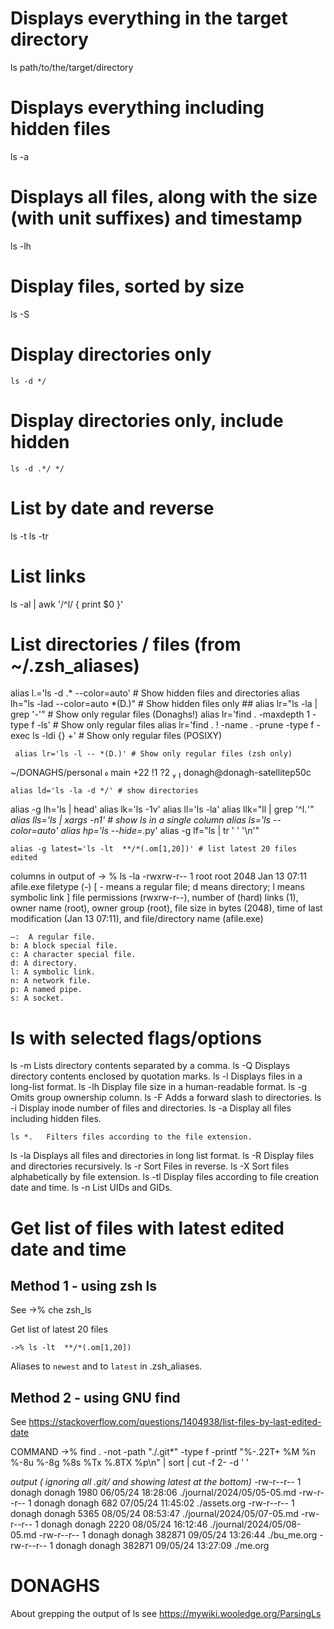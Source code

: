 
# Displays everything in the target directory
ls path/to/the/target/directory

# Displays everything including hidden files
ls -a

# Displays all files, along with the size (with unit suffixes) and timestamp
ls -lh 

# Display files, sorted by size
ls -S

# Display directories only

    ls -d */

# Display directories only, include hidden
    
    ls -d .*/ */

# List by date and reverse
ls -t
ls -tr

# List links
ls -al | awk '/^l/ { print $0 }'

# List directories / files (from ~/.zsh_aliases)
alias l.='ls -d .* --color=auto' # Show hidden files and directories
alias lh="ls -lad --color=auto *(D.)" # Show hidden files only ##
alias lr="ls -la | grep '\-'"  # Show only regular files (Donaghs!)
 alias lr='find . -maxdepth 1 -type f -ls' # Show only regular files
 alias lr='find . ! -name . -prune -type f -exec ls -ldi {} +' # Show only regular files (POSIXY)

     alias lr='ls -l -- *(D.)' # Show only regular files (zsh only)



 ~/DONAGHS/personal  main +22 !1 ?2                                                                                   donagh@donagh-satellitep50c
    
    alias ld='ls -la -d */' # show directories
 alias -g lh='ls | head'
alias lk='ls -1v'
alias ll='ls -la'
alias llk="ll | grep '^l.*'"
alias lls='ls | xargs -n1' # show ls in a single column
alias ls='ls --color=auto'
alias hp='ls --hide=*.py'
alias -g lf="ls | tr ' ' '\n'"

    alias -g latest='ls -lt  **/*(.om[1,20])' # list latest 20 files edited

 columns in output of -> % ls -la
-rwxrw-r--    1    root   root 2048    Jan 13 07:11 afile.exe
    filetype (-)        [ - means a regular file; d means directory; l means symbolic link ]
    file permissions (rwxrw-r--),
    number of (hard) links (1),
    owner name (root),
    owner group (root),
    file size in bytes (2048),
    time of last modification (Jan 13 07:11), and
    file/directory name (afile.exe)


    –:  A regular file.
    b: A block special file.
    c: A character special file.
    d: A directory.
    l: A symbolic link.
    n: A network file.
    p: A named pipe.
    s: A socket.

# ls with selected flags/options

ls -m 	Lists directory contents separated by a comma.
ls -Q 	Displays directory contents enclosed by quotation marks.
ls -l 	Displays files in a long-list format.
ls -lh 	Display file size in a human-readable format.
ls -g 	Omits group ownership column.
ls -F 	Adds a forward slash to directories.
ls -i 	Display inode number of files and directories.
ls -a 	Display all files including hidden files.

    ls *. 	Filters files according to the file extension.
ls -la 	Displays all files and directories in long list format.
ls -R 	Display files and directories recursively.
ls -r 	Sort Files in reverse.
ls -X 	Sort files alphabetically by file extension.
ls -tl 	Display files according to file creation date and time.
ls -n 	List UIDs and GIDs.



# Get list of files with latest edited date and  time

## Method 1 - using zsh ls

See ->% che zsh_ls 

Get list of latest 20 files

    ->% ls -lt  **/*(.om[1,20])

Aliases to `newest` and to `latest` in .zsh_aliases.

## Method 2 - using GNU find

See https://stackoverflow.com/questions/1404938/list-files-by-last-edited-date

COMMAND
->% find . -not -path "./.git*" -type f  -printf "%-.22T+ %M %n %-8u %-8g %8s %Tx %.8TX %p\n" | sort | cut -f 2- -d ' '

_output ( ignoring all .git/ and showing latest at the bottom)_
-rw-r--r-- 1 donagh   donagh       1980 06/05/24 18:28:06 ./journal/2024/05/05-05.md
-rw-r--r-- 1 donagh   donagh        682 07/05/24 11:45:02 ./assets.org
-rw-r--r-- 1 donagh   donagh       5365 08/05/24 08:53:47 ./journal/2024/05/07-05.md
-rw-r--r-- 1 donagh   donagh       2220 08/05/24 16:12:46 ./journal/2024/05/08-05.md
-rw-r--r-- 1 donagh   donagh     382871 09/05/24 13:26:44 ./bu_me.org
-rw-r--r-- 1 donagh   donagh     382871 09/05/24 13:27:09 ./me.org

# DONAGHS
 About grepping the output of ls
 see https://mywiki.wooledge.org/ParsingLs
